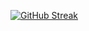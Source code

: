 [![GitHub Streak](https://streak-stats.demolab.com?user=Yash-Bambhroliya&theme=dark)](https://git.io/streak-stats)
